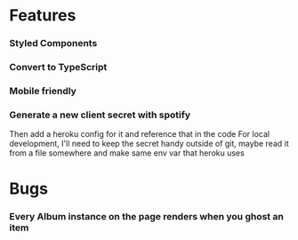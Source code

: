 # Features

### Styled Components

### Convert to TypeScript

### Mobile friendly

### Generate a new client secret with spotify
Then add a heroku config for it and reference that in the code
For local development, I'll need to keep the secret handy outside of git, maybe read it from a file somewhere and make same env var that heroku uses


# Bugs

### Every Album instance on the page renders when you ghost an item
